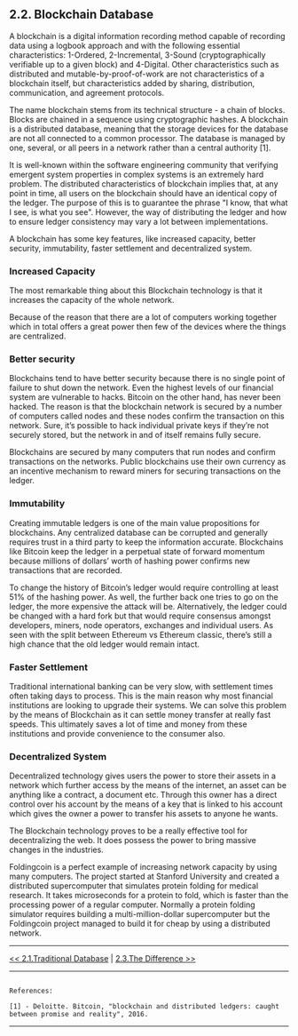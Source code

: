## 2.2. Blockchain Database 
A blockchain is a digital information recording method capable of recording data using a logbook approach and with the following essential characteristics: 1-Ordered, 2-Incremental, 3-Sound (cryptographically verifiable up to a given block) and 4-Digital. Other characteristics such as distributed and mutable-by-proof-of-work are not characteristics of a blockchain itself, but characteristics added by sharing, distribution, communication, and agreement protocols.

The name blockchain stems from its technical structure - a chain of blocks. Blocks are chained in a sequence using cryptographic hashes. A blockchain is a distributed database, meaning that the storage devices for the database are not all connected to a common processor. The database is managed by one, several, or all peers in a network rather than a central authority [1].

It is well-known within the software engineering community that verifying emergent system properties in complex systems is an extremely hard problem. The distributed characteristics of blockchain implies that, at any point in time, all users on the blockchain should have an identical copy of the ledger. The purpose of this is to guarantee the phrase "I know, that what I see, is what you see". However, the way of distributing the ledger and how to ensure ledger consistency may vary a lot between implementations.

A blockchain has some key features, like increased capacity, better security, immutability, faster settlement and decentralized system.

### Increased Capacity
The most remarkable thing about this Blockchain technology is that it increases the capacity of the whole network. 

Because of the reason that there are a lot of computers working together which in total offers a great power then few of the devices where the things are centralized.

### Better security
Blockchains tend to have better security because there is no single point of failure to shut down the network. Even the highest levels of our financial system are vulnerable to hacks. Bitcoin on the other hand, has never been hacked. The reason is that the blockchain network is secured by a number of computers called nodes and these nodes confirm the transaction on this network. Sure, it’s possible to hack individual private keys if they’re not securely stored, but the network in and of itself remains fully secure.

Blockchains are secured by many computers that run nodes and confirm transactions on the networks. Public blockchains use their own currency as an incentive mechanism to reward miners for securing transactions on the ledger.

### Immutability
Creating immutable ledgers is one of the main value propositions for blockchains. Any centralized database can be corrupted and generally requires trust in a third party to keep the information accurate. Blockchains like Bitcoin keep the ledger in a perpetual state of forward momentum because millions of dollars’ worth of hashing power confirms new transactions that are recorded.

To change the history of Bitcoin’s ledger would require controlling at least 51% of the hashing power. As well, the further back one tries to go on the ledger, the more expensive the attack will be. Alternatively, the ledger could be changed with a hard fork but that would require consensus amongst developers, miners, node operators, exchanges and individual users. As seen with the split between Ethereum vs Ethereum classic, there’s still a high chance that the old ledger would remain intact.

### Faster Settlement
Traditional international banking can be very slow, with settlement times often taking days to process. This is the main reason why most financial institutions are looking to upgrade their systems. We can solve this problem by the means of Blockchain as it can settle money transfer at really fast speeds. This ultimately saves a lot of time and money from these institutions and provide convenience to the consumer also.

### Decentralized System
Decentralized technology gives users the power to store their assets in a network which further access by the means of the internet, an asset can be anything like a contract, a document etc. Through this owner has a direct control over his account by the means of a key that is linked to his account which gives the owner a power to transfer his assets to anyone he wants.

The Blockchain technology proves to be a really effective tool for decentralizing the web. It does possess the power to bring massive changes in the industries.

Foldingcoin is a perfect example of increasing network capacity by using many computers. The project started at Stanford University and created a distributed supercomputer that simulates protein folding for medical research. It takes microseconds for a protein to fold, which is faster than the processing power of a regular computer. Normally a protein folding simulator requires building a multi-million-dollar supercomputer but the Foldingcoin project managed to build it for cheap by using a distributed network.

***

[<< 2.1.Traditional Database](2.1.Traditional_Database.md) | [2.3.The Difference >>](2.3.The_Difference.md)

***

```

References:

[1] - Deloitte. Bitcoin, "blockchain and distributed ledgers: caught between promise and reality", 2016.

```

***
